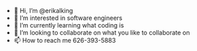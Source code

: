 - 👋 Hi, I’m @erikalking
- 👀 I’m interested in software engineers
- 🌱 I’m currently learning what coding is
- 💞️ I’m looking to collaborate on what you like to collaborate on
- 📫 How to reach me 626-393-5883

<!---
erikalking/erikalking is a ✨ special ✨ repository because its `README.md` (this file) appears on your GitHub profile.
You can click the Preview link to take a look at your changes.
--->
